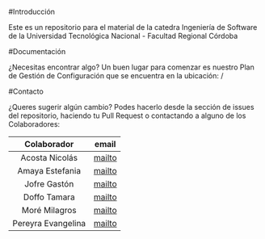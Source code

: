 #Introducción

Este es un repositorio para el material de la catedra Ingeniería de Software de la Universidad Tecnológica Nacional - Facultad Regional Córdoba
  
#Documentación

¿Necesitas encontrar algo?
Un buen lugar para comenzar es nuestro Plan de Gestión de Configuración que se encuentra en la ubicación: 
/

#Contacto

¿Queres sugerir algún cambio? 
Podes hacerlo desde la sección de issues del repositorio, haciendo tu Pull Request o contactando a alguno de los Colaboradores:

| Colaborador       | email                                      |
|:-----------------:|:------------------------------------------:| 
|Acosta Nicolás     |[mailto](mailto:nicoacos7a@gmail.com)       |
|Amaya Estefania    |[mailto](mailto:estefytere.amaya@gmail.com) |
|Jofre Gastón       |[mailto](mailto:gaston0018@gmail.com)       |
|Doffo Tamara       |[mailto](mailto:tamaradoffo87@gmail.com)    |
|Moré Milagros      |[mailto](mailto:milimore16@gmail.com)       | 
|Pereyra Evangelina |[mailto](mailto:evanpereyra@gmail.com)      |  